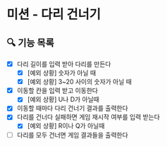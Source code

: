 # 미션 - 다리 건너기

## 🔍 기능 목록
- [x] 다리 길이를 입력 받아 다리를 만든다
  - [x] [예외 상황] 숫자가 아닐 때
  - [x] [예외 상황] 3~20 사이의 숫자가 아닐 때
- [X] 이동할 칸을 입력 받고 이동한다
  - [X] [예외 상황] U나 D가 아닐때
- [X] 이동할 때마다 다리 건너기 결과를 출력한다
- [X] 다리를 건너다 실패하면 게임 재시작 여부를 입력 받는다
  - [X] [예외 상황] R이나 Q가 아닐때
- [ ] 다리를 모두 건너면 게임 결과들을 출력한다
